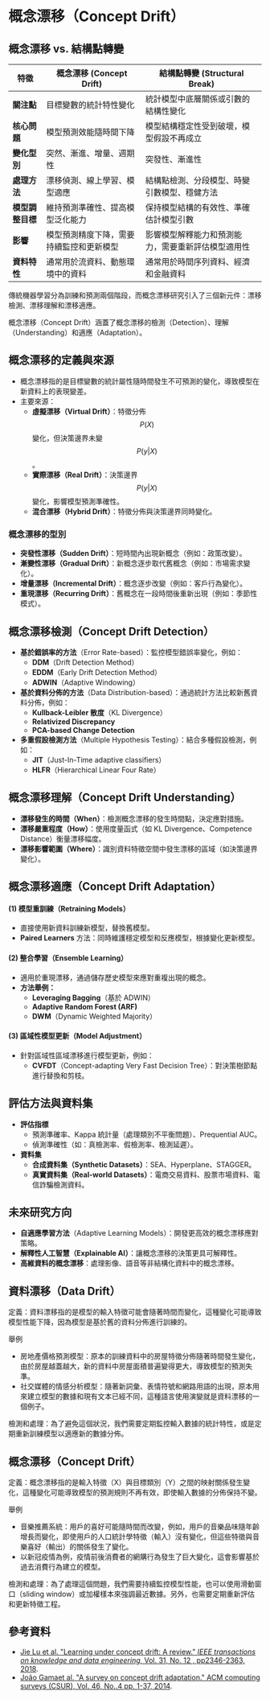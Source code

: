 # 概念漂移（Concept Drift）

## **概念漂移 vs. 結構點轉變**&#x20;

| 特徵         | 概念漂移 (Concept Drift) | 結構點轉變 (Structural Break)  |
| ---------- | -------------------- | ------------------------- |
| **關注點**    | 目標變數的統計特性變化          | 統計模型中底層關係或引數的結構性變化        |
| **核心問題**   | 模型預測效能隨時間下降          | 模型結構穩定性受到破壞，模型假設不再成立      |
| **變化型別**   | 突然、漸進、增量、週期性         | 突發性、漸進性                   |
| **處理方法**   | 漂移偵測、線上學習、模型適應       | 結構點檢測、分段模型、時變引數模型、穩健方法    |
| **模型調整目標** | 維持預測準確性、提高模型泛化能力     | 保持模型結構的有效性、準確估計模型引數       |
| **影響**     | 模型預測精度下降，需要持續監控和更新模型 | 影響模型解釋能力和預測能力，需要重新評估模型適用性 |
| **資料特性**   | 通常用於流資料、動態環境中的資料     | 通常用於時間序列資料、經濟和金融資料        |

傳統機器學習分為訓練和預測兩個階段，而概念漂移研究引入了三個新元件：漂移檢測、漂移理解和漂移適應。

概念漂移（Concept Drift）涵蓋了概念漂移的檢測（Detection）、理解（Understanding）和適應（Adaptation）。

## 概念漂移的定義與來源

* 概念漂移指的是目標變數的統計屬性隨時間發生不可預測的變化，導致模型在新資料上的表現變差。
* 主要來源：
  * **虛擬漂移（Virtual Drift）**：特徵分佈$$P(X)$$變化，但決策邊界未變$$P(y|X)$$。
  * **實際漂移（Real Drift）**：決策邊界$$P(y|X)$$變化，影響模型預測準確性。
  * **混合漂移（Hybrid Drift）**：特徵分佈與決策邊界同時變化。

### 概念漂移的型別

* **突發性漂移（Sudden Drift）**：短時間內出現新概念（例如：政策改變）。
* **漸變性漂移（Gradual Drift）**：新概念逐步取代舊概念（例如：市場需求變化）。
* **增量漂移（Incremental Drift）**：概念逐步改變（例如：客戶行為變化）。
* **重現漂移（Recurring Drift）**：舊概念在一段時間後重新出現（例如：季節性模式）。

## 概念漂移檢測（Concept Drift Detection）

* **基於錯誤率的方法**（Error Rate-based）：監控模型錯誤率變化，例如：
  * **DDM**（Drift Detection Method）
  * **EDDM**（Early Drift Detection Method）
  * **ADWIN**（Adaptive Windowing）
* **基於資料分佈的方法**（Data Distribution-based）：通過統計方法比較新舊資料分佈，例如：
  * **Kullback-Leibler 散度**（KL Divergence）
  * **Relativized Discrepancy**
  * **PCA-based Change Detection**
* **多重假設檢測方法**（Multiple Hypothesis Testing）：結合多種假設檢測，例如：
  * **JIT**（Just-In-Time adaptive classifiers）
  * **HLFR**（Hierarchical Linear Four Rate）

## 概念漂移理解（Concept Drift Understanding）

* **漂移發生的時間（When）**：檢測概念漂移的發生時間點，決定應對措施。
* **漂移嚴重程度（How）**：使用度量函式（如 KL Divergence、Competence Distance）衡量漂移幅度。
* **漂移影響範圍（Where）**：識別資料特徵空間中發生漂移的區域（如決策邊界變化）。

## 概念漂移適應（Concept Drift Adaptation）

#### (1) **模型重訓練（Retraining Models）**

* 直接使用新資料訓練新模型，替換舊模型。
* **Paired Learners** 方法：同時維護穩定模型和反應模型，根據變化更新模型。

#### (2) **整合學習（Ensemble Learning）**

* 適用於重現漂移，通過儲存歷史模型來應對重複出現的概念。
* **方法舉例：**
  * **Leveraging Bagging**（基於 ADWIN）
  * **Adaptive Random Forest (ARF)**
  * **DWM**（Dynamic Weighted Majority）

#### (3) **區域性模型更新（Model Adjustment）**

* 針對區域性區域漂移進行模型更新，例如：
  * **CVFDT**（Concept-adapting Very Fast Decision Tree）：對決策樹節點進行替換和剪枝。

## 評估方法與資料集

* **評估指標**
  * 預測準確率、Kappa 統計量（處理類別不平衡問題）、Prequential AUC。
  * 偵測準確性（如：真檢測率、假檢測率、檢測延遲）。
* **資料集**
  * **合成資料集（Synthetic Datasets）**：SEA、Hyperplane、STAGGER。
  * **真實資料集（Real-world Datasets）**：電商交易資料、股票市場資料、電信詐騙檢測資料。

## &#x20;未來研究方向

* **自適應學習方法**（Adaptive Learning Models）：開發更高效的概念漂移應對策略。
* **解釋性人工智慧（Explainable AI）**：讓概念漂移的決策更具可解釋性。
* **高維資料的概念漂移**：處理影像、語音等非結構化資料中的概念漂移。

## **資料漂移（Data Drift）**

定義：資料漂移指的是模型的輸入特徵可能會隨著時間而變化，這種變化可能導致模型性能下降，因為模型是基於舊的資料分佈進行訓練的。

舉例

* 房地產價格預測模型：原本的訓練資料中的房屋特徵分佈隨著時間發生變化，由於房屋越蓋越大，新的資料中房屋面積普遍變得更大，導致模型的預測失準。
* 社交媒體的情感分析模型：隨著新詞彙、表情符號和網路用語的出現，原本用來建立模型的數據和現有文本已經不同，這種語言使用演變就是資料漂移的一個例子。

檢測和處理：為了避免這個狀況，我們需要定期監控輸入數據的統計特性，或是定期重新訓練模型以適應新的數據分佈。

## **概念漂移（Concept Drift）**

定義：概念漂移指的是輸入特徵（X）與目標類別（Y）之間的映射關係發生變化，這種變化可能導致模型的預測規則不再有效，即使輸入數據的分佈保持不變。

舉例

* 音樂推薦系統：用戶的喜好可能隨時間而改變，例如，用戶的音樂品味隨年齡增長而變化，即使用戶的人口統計學特徵（輸入）沒有變化，但這些特徵與音樂喜好（輸出）的關係發生了變化。
* 以新冠疫情為例，疫情前後消費者的網購行為發生了巨大變化，這會影響基於過去消費行為建立的模型。

檢測和處理：為了處理這個問題，我們需要持續監控模型性能，也可以使用滑動窗口（sliding window）或加權樣本來強調最近數據。另外，也需要定期重新評估和更新特徵工程。

## 參考資料

* [Jie Lu et al. "Learning under concept drift: A review." _IEEE transactions on knowledge and data engineering,_  Vol. 31, No. 12 , pp2346-2363, 2018](https://arxiv.org/pdf/2004.05785).
* [João Gamaet al. "A survey on concept drift adaptation." ACM computing surveys (CSUR), Vol. 46, No..4 pp. 1-37, 2014](http://repositorio.inesctec.pt/bitstream/123456789/5370/1/P-009-DVX.pdf).
